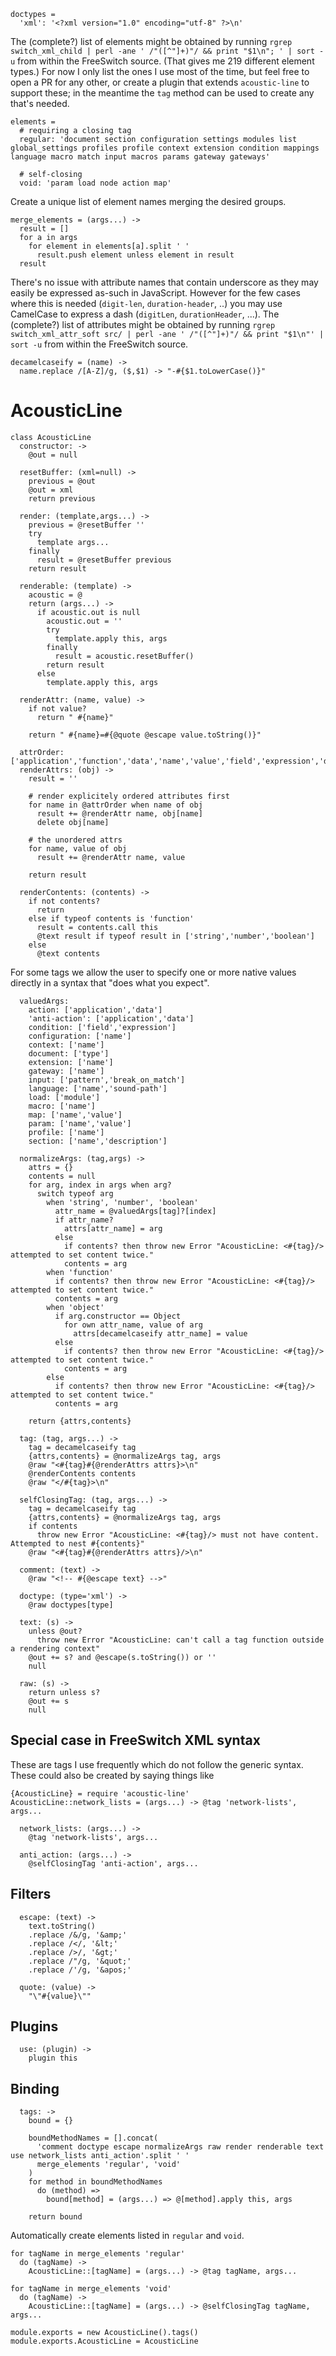    doctypes =
      'xml': '<?xml version="1.0" encoding="utf-8" ?>\n'

The (complete?) list of elements might be obtained by running `rgrep switch_xml_child | perl -ane ' /"([^"]+)"/ && print "$1\n"; ' | sort -u` from within the FreeSwitch source. (That gives me 219 different element types.)
For now I only list the ones I use most of the time, but feel free to open a PR for any other, or create a plugin that extends `acoustic-line` to support these; in the meantime the `tag` method can be used to create any that's needed.

    elements =
      # requiring a closing tag
      regular: 'document section configuration settings modules list global_settings profiles profile context extension condition mappings language macro match input macros params gateway gateways'

      # self-closing
      void: 'param load node action map'

Create a unique list of element names merging the desired groups.

    merge_elements = (args...) ->
      result = []
      for a in args
        for element in elements[a].split ' '
          result.push element unless element in result
      result

There's no issue with attribute names that contain underscore as they may easily be expressed as-such in JavaScript.
However for the few cases where this is needed (`digit-len`, `duration-header`, ..) you may use CamelCase to express a dash (`digitLen`, `durationHeader`, ...).
The (complete?) list of attributes might be obtained by running `rgrep switch_xml_attr_soft src/ | perl -ane ' /"([^"]+)"/ && print "$1\n"' | sort -u` from within the FreeSwitch source.

    decamelcaseify = (name) ->
      name.replace /[A-Z]/g, ($,$1) -> "-#{$1.toLowerCase()}"

AcousticLine
============

    class AcousticLine
      constructor: ->
        @out = null

      resetBuffer: (xml=null) ->
        previous = @out
        @out = xml
        return previous

      render: (template,args...) ->
        previous = @resetBuffer ''
        try
          template args...
        finally
          result = @resetBuffer previous
        return result

      renderable: (template) ->
        acoustic = @
        return (args...) ->
          if acoustic.out is null
            acoustic.out = ''
            try
              template.apply this, args
            finally
              result = acoustic.resetBuffer()
            return result
          else
            template.apply this, args

      renderAttr: (name, value) ->
        if not value?
          return " #{name}"

        return " #{name}=#{@quote @escape value.toString()}"

      attrOrder: ['application','function','data','name','value','field','expression','description']
      renderAttrs: (obj) ->
        result = ''

        # render explicitely ordered attributes first
        for name in @attrOrder when name of obj
          result += @renderAttr name, obj[name]
          delete obj[name]

        # the unordered attrs
        for name, value of obj
          result += @renderAttr name, value

        return result

      renderContents: (contents) ->
        if not contents?
          return
        else if typeof contents is 'function'
          result = contents.call this
          @text result if typeof result in ['string','number','boolean']
        else
          @text contents

For some tags we allow the user to specify one or more native values directly in a syntax that "does what you expect".

      valuedArgs:
        action: ['application','data']
        'anti-action': ['application','data']
        condition: ['field','expression']
        configuration: ['name']
        context: ['name']
        document: ['type']
        extension: ['name']
        gateway: ['name']
        input: ['pattern','break_on_match']
        language: ['name','sound-path']
        load: ['module']
        macro: ['name']
        map: ['name','value']
        param: ['name','value']
        profile: ['name']
        section: ['name','description']

      normalizeArgs: (tag,args) ->
        attrs = {}
        contents = null
        for arg, index in args when arg?
          switch typeof arg
            when 'string', 'number', 'boolean'
              attr_name = @valuedArgs[tag]?[index]
              if attr_name?
                attrs[attr_name] = arg
              else
                if contents? then throw new Error "AcousticLine: <#{tag}/> attempted to set content twice."
                contents = arg
            when 'function'
              if contents? then throw new Error "AcousticLine: <#{tag}/> attempted to set content twice."
              contents = arg
            when 'object'
              if arg.constructor == Object
                for own attr_name, value of arg
                  attrs[decamelcaseify attr_name] = value
              else
                if contents? then throw new Error "AcousticLine: <#{tag}/> attempted to set content twice."
                contents = arg
            else
              if contents? then throw new Error "AcousticLine: <#{tag}/> attempted to set content twice."
              contents = arg

        return {attrs,contents}

      tag: (tag, args...) ->
        tag = decamelcaseify tag
        {attrs,contents} = @normalizeArgs tag, args
        @raw "<#{tag}#{@renderAttrs attrs}>\n"
        @renderContents contents
        @raw "</#{tag}>\n"

      selfClosingTag: (tag, args...) ->
        tag = decamelcaseify tag
        {attrs,contents} = @normalizeArgs tag, args
        if contents
          throw new Error "AcousticLine: <#{tag}/> must not have content. Attempted to nest #{contents}"
        @raw "<#{tag}#{@renderAttrs attrs}/>\n"

      comment: (text) ->
        @raw "<!-- #{@escape text} -->"

      doctype: (type='xml') ->
        @raw doctypes[type]

      text: (s) ->
        unless @out?
          throw new Error "AcousticLine: can't call a tag function outside a rendering context"
        @out += s? and @escape(s.toString()) or ''
        null

      raw: (s) ->
        return unless s?
        @out += s
        null

Special case in FreeSwitch XML syntax
-------------------------------------

These are tags I use frequently which do not follow the generic syntax.
These could also be created by saying things like
```
{AcousticLine} = require 'acoustic-line'
AcousticLine::network_lists = (args...) -> @tag 'network-lists', args...
```

      network_lists: (args...) ->
        @tag 'network-lists', args...

      anti_action: (args...) ->
        @selfClosingTag 'anti-action', args...

Filters
-------

      escape: (text) ->
        text.toString()
        .replace /&/g, '&amp;'
        .replace /</, '&lt;'
        .replace />/, '&gt;'
        .replace /"/g, '&quot;'
        .replace /'/g, '&apos;'

      quote: (value) ->
        "\"#{value}\""

Plugins
-------

      use: (plugin) ->
        plugin this

Binding
-------

      tags: ->
        bound = {}

        boundMethodNames = [].concat(
          'comment doctype escape normalizeArgs raw render renderable text use network_lists anti_action'.split ' '
          merge_elements 'regular', 'void'
        )
        for method in boundMethodNames
          do (method) =>
            bound[method] = (args...) => @[method].apply this, args

        return bound

Automatically create elements listed in `regular` and `void`.

    for tagName in merge_elements 'regular'
      do (tagName) ->
        AcousticLine::[tagName] = (args...) -> @tag tagName, args...

    for tagName in merge_elements 'void'
      do (tagName) ->
        AcousticLine::[tagName] = (args...) -> @selfClosingTag tagName, args...

    module.exports = new AcousticLine().tags()
    module.exports.AcousticLine = AcousticLine
